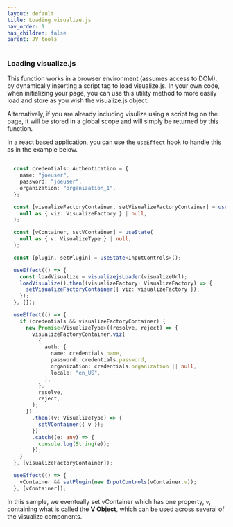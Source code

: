 ```yaml
---
layout: default
title: Loading visualize.js
nav_order: 1
has_children: false
parent: JV tools
---
```


### Loading visualize.js

This function works in a browser environment (assumes access to DOM), by dynamically inserting a script tag to load visualize.js. In your own code, when initializing your page, you can use this utility method to more easily load and store as you wish the visualize.js object.

Alternatively, if you are already including visulize using a script tag on the page, it will be stored in a global scope and will simply be returned by this function. 

In a react based application, you can use the `useEffect` hook to handle this as in the example below.
```typescript
  
  const credentials: Authentication = {
    name: "joeuser",
    password: "joeuser",
    organization: "organization_1",
  };

  const [visualizeFactoryContainer, setVisualizeFactoryContainer] = useState(
    null as { viz: VisualizeFactory } | null,
  );

  const [vContainer, setVContainer] = useState(
    null as { v: VisualizeType } | null,
  );

  const [plugin, setPlugin] = useState<InputControls>();

  useEffect(() => {
    const loadVisualize = visualizejsLoader(visualizeUrl);
    loadVisualize().then((visualizeFactory: VisualizeFactory) => {
      setVisualizeFactoryContainer({ viz: visualizeFactory });
    });
  }, []);

  useEffect(() => {
    if (credentials && visualizeFactoryContainer) {
      new Promise<VisualizeType>((resolve, reject) => {
        visualizeFactoryContainer.viz(
          {
            auth: {
              name: credentials.name,
              password: credentials.password,
              organization: credentials.organization || null,
              locale: "en_US",
            },
          },
          resolve,
          reject,
        );
      })
        .then((v: VisualizeType) => {
          setVContainer({ v });
        })
        .catch((e: any) => {
          console.log(String(e));
        }); 
    }
  }, [visualizeFactoryContainer]);

  useEffect(() => {
    vContainer && setPlugin(new InputControls(vContainer.v));
  }, [vContainer]);

```

In this sample, we eventually set vContainer which has one property, `v`, containing what is called the **V Object**, which can be used across several of the visualize components.

